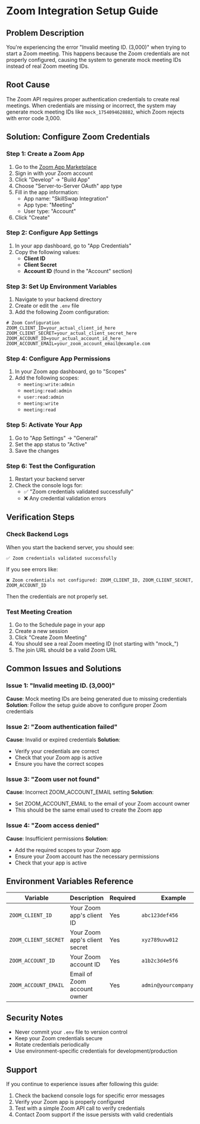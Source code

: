 # Zoom Integration Setup Guide

## Problem Description
You're experiencing the error "Invalid meeting ID. (3,000)" when trying to start a Zoom meeting. This happens because the Zoom credentials are not properly configured, causing the system to generate mock meeting IDs instead of real Zoom meeting IDs.

## Root Cause
The Zoom API requires proper authentication credentials to create real meetings. When credentials are missing or incorrect, the system may generate mock meeting IDs like `mock_1754094628882`, which Zoom rejects with error code 3,000.

## Solution: Configure Zoom Credentials

### Step 1: Create a Zoom App
1. Go to the [Zoom App Marketplace](https://marketplace.zoom.us/)
2. Sign in with your Zoom account
3. Click "Develop" → "Build App"
4. Choose "Server-to-Server OAuth" app type
5. Fill in the app information:
   - App name: "SkillSwap Integration"
   - App type: "Meeting"
   - User type: "Account"
6. Click "Create"

### Step 2: Configure App Settings
1. In your app dashboard, go to "App Credentials"
2. Copy the following values:
   - **Client ID**
   - **Client Secret**
   - **Account ID** (found in the "Account" section)

### Step 3: Set Up Environment Variables
1. Navigate to your backend directory
2. Create or edit the `.env` file
3. Add the following Zoom configuration:

```env
# Zoom Configuration
ZOOM_CLIENT_ID=your_actual_client_id_here
ZOOM_CLIENT_SECRET=your_actual_client_secret_here
ZOOM_ACCOUNT_ID=your_actual_account_id_here
ZOOM_ACCOUNT_EMAIL=your_zoom_account_email@example.com
```

### Step 4: Configure App Permissions
1. In your Zoom app dashboard, go to "Scopes"
2. Add the following scopes:
   - `meeting:write:admin`
   - `meeting:read:admin`
   - `user:read:admin`
   - `meeting:write`
   - `meeting:read`

### Step 5: Activate Your App
1. Go to "App Settings" → "General"
2. Set the app status to "Active"
3. Save the changes

### Step 6: Test the Configuration
1. Restart your backend server
2. Check the console logs for:
   - ✅ "Zoom credentials validated successfully"
   - ❌ Any credential validation errors

## Verification Steps

### Check Backend Logs
When you start the backend server, you should see:
```
✅ Zoom credentials validated successfully
```

If you see errors like:
```
❌ Zoom credentials not configured: ZOOM_CLIENT_ID, ZOOM_CLIENT_SECRET, ZOOM_ACCOUNT_ID
```
Then the credentials are not properly set.

### Test Meeting Creation
1. Go to the Schedule page in your app
2. Create a new session
3. Click "Create Zoom Meeting"
4. You should see a real Zoom meeting ID (not starting with "mock_")
5. The join URL should be a valid Zoom URL

## Common Issues and Solutions

### Issue 1: "Invalid meeting ID. (3,000)"
**Cause**: Mock meeting IDs are being generated due to missing credentials
**Solution**: Follow the setup guide above to configure proper Zoom credentials

### Issue 2: "Zoom authentication failed"
**Cause**: Invalid or expired credentials
**Solution**: 
- Verify your credentials are correct
- Check that your Zoom app is active
- Ensure you have the correct scopes

### Issue 3: "Zoom user not found"
**Cause**: Incorrect ZOOM_ACCOUNT_EMAIL setting
**Solution**: 
- Set ZOOM_ACCOUNT_EMAIL to the email of your Zoom account owner
- This should be the same email used to create the Zoom app

### Issue 4: "Zoom access denied"
**Cause**: Insufficient permissions
**Solution**: 
- Add the required scopes to your Zoom app
- Ensure your Zoom account has the necessary permissions
- Check that your app is active

## Environment Variables Reference

| Variable | Description | Required | Example |
|----------|-------------|----------|---------|
| `ZOOM_CLIENT_ID` | Your Zoom app's client ID | Yes | `abc123def456` |
| `ZOOM_CLIENT_SECRET` | Your Zoom app's client secret | Yes | `xyz789uvw012` |
| `ZOOM_ACCOUNT_ID` | Your Zoom account ID | Yes | `a1b2c3d4e5f6` |
| `ZOOM_ACCOUNT_EMAIL` | Email of Zoom account owner | Yes | `admin@yourcompany.com` |

## Security Notes
- Never commit your `.env` file to version control
- Keep your Zoom credentials secure
- Rotate credentials periodically
- Use environment-specific credentials for development/production

## Support
If you continue to experience issues after following this guide:
1. Check the backend console logs for specific error messages
2. Verify your Zoom app is properly configured
3. Test with a simple Zoom API call to verify credentials
4. Contact Zoom support if the issue persists with valid credentials 
